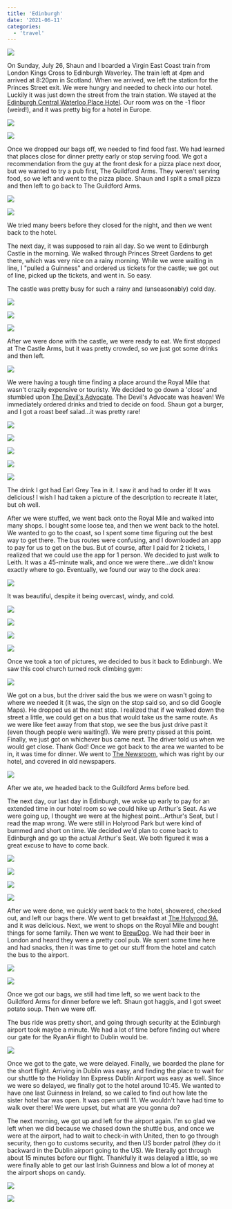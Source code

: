 ```yaml
---
title: 'Edinburgh'
date: '2021-06-11'
categories:
  - 'travel'
---
```


[![](images/Edinburgh.png)](http://1.bp.blogspot.com/-NxbFNV43h5M/ViV42CvlFvI/AAAAAAAA5ak/fyElnbGp5BA/s1600/Edinburgh.png)

On Sunday, July 26, Shaun and I boarded a Virgin East Coast train from London Kings Cross to Edinburgh Waverley. The train left at 4pm and arrived at 8:20pm in Scotland. When we arrived, we left the station for the Princes Street exit. We were hungry and needed to check into our hotel. Luckily it was just down the street from the train station. We stayed at the [Edinburgh Central Waterloo Place Hotel](https://www.travelodge.co.uk/hotels/428/Edinburgh-Central-Waterloo-Place-hotel). Our room was on the -1 floor (weird!), and it was pretty big for a hotel in Europe.



[![](images/edinburghtrain.jpg)](http://4.bp.blogspot.com/-ks1e5rx3oNA/ViVQvNBmUdI/AAAAAAAA5VU/2Ahs75iz6q0/s1600/edinburghtrain.jpg)

[![](images/edinburghstreet.jpg)](http://4.bp.blogspot.com/-yJQ29TWcEgA/ViVRYGYAVNI/AAAAAAAA5Vc/tw5KOSt4Gf8/s1600/edinburghstreet.jpg)



Once we dropped our bags off, we needed to find food fast. We had learned that places close for dinner pretty early or stop serving food. We got a recommendation from the guy at the front desk for a pizza place next door, but we wanted to try a pub first, The Guildford Arms. They weren't serving food, so we left and went to the pizza place. Shaun and I split a small pizza and then left to go back to The Guildford Arms.



[![](images/Guildford1.jpg)](http://1.bp.blogspot.com/-ovqINziav5o/ViVRekoPY8I/AAAAAAAA5Vk/0f7JSupnhy4/s1600/Guildford1.jpg)



[![](images/Guildford2.jpg)](http://3.bp.blogspot.com/-qwIMYwBYRGo/ViVRez_kMpI/AAAAAAAA5Vo/fLzynC4k9jg/s1600/Guildford2.jpg)

We tried many beers before they closed for the night, and then we went back to the hotel.

The next day, it was supposed to rain all day. So we went to Edinburgh Castle in the morning. We walked through Princes Street Gardens to get there, which was very nice on a rainy morning. While we were waiting in line, I "pulled a Guinness" and ordered us tickets for the castle; we got out of line, picked up the tickets, and went in. So easy.

The castle was pretty busy for such a rainy and (unseasonably) cold day.

[![](images/castle1.jpg)](http://4.bp.blogspot.com/-8u3RDwmhd8s/ViVVt6txupI/AAAAAAAA5V4/fQKzCTtfJx8/s1600/castle1.jpg)



[![](images/castle2.jpg)](http://4.bp.blogspot.com/-8DCgfs5O-VA/ViVVuELJoAI/AAAAAAAA5V8/5ncED3BDmik/s1600/castle2.jpg)



[![](images/castle33.jpg)](http://1.bp.blogspot.com/-Lh6QNxQgy50/ViVVuF7eu8I/AAAAAAAA5WA/DFMNGGuqPlQ/s1600/castle33.jpg)

After we were done with the castle, we were ready to eat. We first stopped at The Castle Arms, but it was pretty crowded, so we just got some drinks and then left.

[![](images/castlearms1.jpg)](http://1.bp.blogspot.com/-VzpTpN81Jv4/ViVWANPezCI/AAAAAAAA5WY/aIb2S-3agVw/s1600/castlearms1.jpg)

We were having a tough time finding a place around the Royal Mile that wasn't crazily expensive or touristy. We decided to go down a 'close' and stumbled upon [The Devil's Advocate](https://devilsadvocateedinburgh.co.uk/). The Devil's Advocate was heaven! We immediately ordered drinks and tried to decide on food. Shaun got a burger, and I got a roast beef salad...it was pretty rare!

[![](images/devil1.jpg)](http://3.bp.blogspot.com/-xwQOBkT_jA0/ViVYUUPonLI/AAAAAAAA5XU/O4c-bV1CY6k/s1600/devil1.jpg)



[![](images/devil2.jpg)](http://2.bp.blogspot.com/-2ho3bqjJtt8/ViVYUTBAVPI/AAAAAAAA5XM/EpfVs_GVf4w/s1600/devil2.jpg)



[![](images/devil3.jpg)](http://2.bp.blogspot.com/-7I6pG2jyY7M/ViVYUr-_G2I/AAAAAAAA5XQ/1Ky_FKk2ABM/s1600/devil3.jpg)



[![](images/devil4.jpg)](http://2.bp.blogspot.com/-FUEZadX2zsQ/ViVYUwNe2dI/AAAAAAAA5XY/TpVO-MfATYU/s1600/devil4.jpg)



[![](images/devil6.jpg)](http://3.bp.blogspot.com/-tlwZLEkTRPI/ViVYU63ZPnI/AAAAAAAA5Xc/7wN-gIHb2Wc/s1600/devil6.jpg)

The drink I got had Earl Grey Tea in it. I saw it and had to order it! It was delicious! I wish I had taken a picture of the description to recreate it later, but oh well.

After we were stuffed, we went back onto the Royal Mile and walked into many shops. I bought some loose tea, and then we went back to the hotel. We wanted to go to the coast, so I spent some time figuring out the best way to get there. The bus routes were confusing, and I downloaded an app to pay for us to get on the bus. But of course, after I paid for 2 tickets, I realized that we could use the app for 1 person. We decided to just walk to Leith. It was a 45-minute walk, and once we were there...we didn't know exactly where to go. Eventually, we found our way to the dock area:

[![](images/leith2.jpg)](http://3.bp.blogspot.com/-zY8cD0VgbBQ/ViVvUMVWvsI/AAAAAAAA5YY/IGrXq2QFI9U/s1600/leith2.jpg)

It was beautiful, despite it being overcast, windy, and cold.

[![](images/leith3.jpg)](http://1.bp.blogspot.com/-OtNXT7gTR4E/ViVvmitkS3I/AAAAAAAA5Yo/6wzOqukjRwI/s1600/leith3.jpg)



[![](images/leith4.jpg)](http://2.bp.blogspot.com/-83BgsobdSKk/ViVvm51SnZI/AAAAAAAA5Yk/gTsOQSxBKbU/s1600/leith4.jpg)



[![](images/leith5.jpg)](http://4.bp.blogspot.com/-bNpyj3s3YFg/ViVvm2PzJvI/AAAAAAAA5Yg/TUUZ2mvMq6c/s1600/leith5.jpg)



[![](images/leith6.jpg)](http://2.bp.blogspot.com/-pVNfa30x8fk/ViVvnBo4yOI/AAAAAAAA5Ys/TbnKU8_04JM/s1600/leith6.jpg)

Once we took a ton of pictures, we decided to bus it back to Edinburgh. We saw this cool church turned rock climbing gym:

[![](images/leith1.jpg)](http://1.bp.blogspot.com/-iT969iEZsFo/ViVv6Y6csZI/AAAAAAAA5ZA/7Q2JEOCHbOg/s1600/leith1.jpg)

We got on a bus, but the driver said the bus we were on wasn't going to where we needed it (it was, the sign on the stop said so, and so did Google Maps). He dropped us at the next stop. I realized that if we walked down the street a little, we could get on a bus that would take us the same route. As we were like feet away from that stop, we see the bus just drive past it (even though people were waiting!). We were pretty pissed at this point. Finally, we just got on whichever bus came next. The driver told us when we would get close. Thank God! Once we got back to the area we wanted to be in, it was time for dinner. We went to [The Newsroom](http://www.newsroomedinburgh.co.uk/), which was right by our hotel, and covered in old newspapers.

[![](images/newsroom1.jpg)](http://1.bp.blogspot.com/-HX3XUr4nIlw/ViVxXyXFXQI/AAAAAAAA5ZM/UqaiSlv9B-8/s1600/newsroom1.jpg)

After we ate, we headed back to the Guildford Arms before bed.

The next day, our last day in Edinburgh, we woke up early to pay for an extended time in our hotel room so we could hike up Arthur's Seat. As we were going up, I thought we were at the highest point...Arthur's Seat, but I read the map wrong. We were still in Holyrood Park but were kind of bummed and short on time. We decided we'd plan to come back to Edinburgh and go up the actual Arthur's Seat. We both figured it was a great excuse to have to come back.

[![](images/holyrood6.jpg)](http://3.bp.blogspot.com/-WcsnVs5DROU/ViVz1mfUeSI/AAAAAAAA5Zg/pIaUFVCME5I/s1600/holyrood6.jpg)



[![](images/holyrood7.jpg)](http://4.bp.blogspot.com/-JQfesD8AqFA/ViVz1nZmcWI/AAAAAAAA5Zc/axzZrVWk2E8/s1600/holyrood7.jpg)



[![](images/holyrood8.jpg)](http://3.bp.blogspot.com/-umQfNkF8MPo/ViVz2HcG6gI/AAAAAAAA5Zk/EdTqw0mIE2Q/s1600/holyrood8.jpg)



[![](images/holyrood10.jpg)](http://3.bp.blogspot.com/-1mH2JZCrGMs/ViVz1uhG-ZI/AAAAAAAA5ZY/8cKztLfSadM/s1600/holyrood10.jpg)

After we were done, we quickly went back to the hotel, showered, checked out, and left our bags there. We went to get breakfast at [The Holyrood 9A](https://www.theholyrood.co.uk/), and it was delicious. Next, we went to shops on the Royal Mile and bought things for some family. Then we went to [BrewDog](https://www.brewdog.com/). We had their beer in London and heard they were a pretty cool pub. We spent some time here and had snacks, then it was time to get our stuff from the hotel and catch the bus to the airport.

[![](images/brewdog11.jpg)](http://2.bp.blogspot.com/-kDhDnkCWtu8/ViV1BvOk0aI/AAAAAAAA5Z4/IbYT9tFMLZA/s1600/brewdog11.jpg)



[![](images/elephant.jpg)](http://4.bp.blogspot.com/-FkjzFAfXR_o/ViV1BlLGtfI/AAAAAAAA5Z8/vOW6WInW0P8/s1600/elephant.jpg)

Once we got our bags, we still had time left, so we went back to the Guildford Arms for dinner before we left. Shaun got haggis, and I got sweet potato soup. Then we were off.

The bus ride was pretty short, and going through security at the Edinburgh airport took maybe a minute. We had a lot of time before finding out where our gate for the RyanAir flight to Dublin would be.

[![](images/airport.jpg)](http://1.bp.blogspot.com/-JcBRZhR2pY0/ViV171ndZ-I/AAAAAAAA5aI/Y4WhIQveUgE/s1600/airport.jpg)

Once we got to the gate, we were delayed. Finally, we boarded the plane for the short flight. Arriving in Dublin was easy, and finding the place to wait for our shuttle to the Holiday Inn Express Dublin Airport was easy as well. Since we were so delayed, we finally got to the hotel around 10:45. We wanted to have one last Guinness in Ireland, so we called to find out how late the sister hotel bar was open. It was open until 11. We wouldn't have had time to walk over there! We were upset, but what are you gonna do?

The next morning, we got up and left for the airport again. I'm so glad we left when we did because we chased down the shuttle bus, and once we were at the airport, had to wait to check-in with United, then to go through security, then go to customs security, and then US border patrol (they do it backward in the Dublin airport going to the US). We literally got through about 15 minutes before our flight. Thankfully it was delayed a little, so we were finally able to get our last Irish Guinness and blow a lot of money at the airport shops on candy.

[![](images/lastg.jpg)](http://1.bp.blogspot.com/-zZGpHDZCDtM/ViV3yoiiicI/AAAAAAAA5aU/JqiAZx08Gws/s1600/lastg.jpg)



[![](images/leaving.jpg)](http://1.bp.blogspot.com/-F9A_N7t7aBY/ViV3yh6kRUI/AAAAAAAA5aY/mIYFXMrhONQ/s1600/leaving.jpg)
